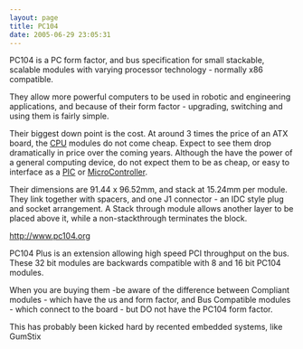 ```yaml
---
layout: page
title: PC104
date: 2005-06-29 23:05:31
---
```

<p>PC104 is a PC form factor, and bus specification for small stackable, scalable modules with varying processor technology - normally x86 compatible.
</p>
<p>They allow more powerful computers to be used in robotic and engineering applications, and because of their form factor - upgrading, switching and using them is fairly simple.
</p>
<p>Their biggest down point is the cost. At around 3 times the price of an ATX board, the <a class="wiki" href="/wiki/microprocessor.html" title="Central Processing Unit">CPU</a> modules do not come cheap. Expect to see them drop dramatically in price over the coming years. Although the have the power of a general computing device, do not expect them to be as cheap, or easy to interface as a <a class="wiki" href="/wiki/pic.html" title="PIC">PIC</a> or <a a="" brain="" class="wiki" for="" href="/wiki/microcontroller.html" robot="" title="A programmable digital controller (or ">MicroController</a>.
</p>
<p>Their dimensions are 91.44 x 96.52mm, and stack at 15.24mm per module. They link together with spacers, and one J1 connector - an IDC style plug and socket arrangement. A Stack through module allows another layer to be placed above it, while a non-stackthrough terminates the block.
</p>
<p><a href="http://www.pc104.org" rel="external" target="_blank">http://www.pc104.org</a>
</p>
<p>PC104 Plus is an extension allowing high speed PCI throughput on the bus. These 32 bit modules are backwards compatible with 8 and 16 bit PC104 modules.
</p>
<p>When you are buying them -be aware of the difference between Compliant modules - which have the us and form factor, and Bus Compatible modules - which connect to the board - but DO not have the PC104 form factor.
</p>
<p>This has probably been kicked hard by recented embedded systems, like GumStix
</p>
